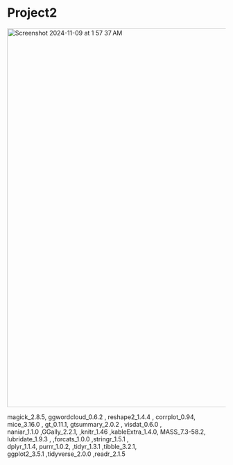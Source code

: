 # Project2

<img width="872" alt="Screenshot 2024-11-09 at 1 57 37 AM" src="https://github.com/user-attachments/assets/815df2b3-41ca-459e-b987-f59324c80716">











magick_2.8.5,  ggwordcloud_0.6.2 , reshape2_1.4.4  ,  corrplot_0.94, 
 mice_3.16.0 ,     gt_0.11.1,      gtsummary_2.0.2 ,  visdat_0.6.0 ,    
naniar_1.1.0      ,GGally_2.2.1,      ,knitr_1.46        ,kableExtra_1.4.0,
MASS_7.3-58.2,     lubridate_1.9.3 ,  ,forcats_1.0.0     ,stringr_1.5.1 ,   
dplyr_1.1.4,     purrr_1.0.2,       ,tidyr_1.3.1       ,tibble_3.2.1,     
 ggplot2_3.5.1     ,tidyverse_2.0.0   ,readr_2.1.5    
